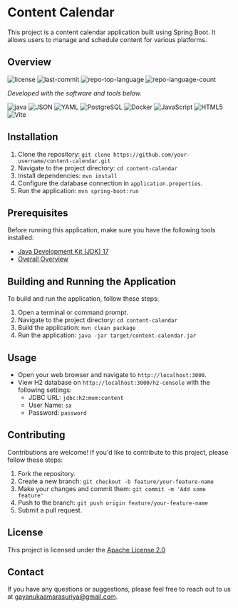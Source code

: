 # Content Calendar

This project is a content calendar application built using Spring Boot. It allows users to manage and schedule content for various platforms.

## Overview

<p>
 <img src="https://img.shields.io/github/license/Gayanukaa/Spring-Boot-Playground?style=flat&color=0080ff" alt="license">
 <img src="https://img.shields.io/github/last-commit/Gayanukaa/Spring-Boot-Playground?style=flat&logo=git&logoColor=white&color=0080ff" alt="last-commit">
 <img src="https://img.shields.io/github/languages/top/Gayanukaa/Spring-Boot-Playground?style=flat&color=0080ff" alt="repo-top-language">
 <img src="https://img.shields.io/github/languages/count/Gayanukaa/Spring-Boot-Playground?style=flat&color=0080ff" alt="repo-language-count">
<p>
<p>
  <em>Developed with the software and tools below.</em>
</p>
<p>
 <img src="https://img.shields.io/badge/java-%23ED8B00.svg?style=flat&logo=openjdk&logoColor=white" alt="java">
 <img src="https://img.shields.io/badge/JSON-000000.svg?style=flat&logo=JSON&logoColor=white" alt="JSON">
 <img src="https://img.shields.io/badge/YAML-CB171E.svg?style=flat&logo=YAML&logoColor=white" alt="YAML">
 <img src="https://img.shields.io/badge/PostgreSQL-4169E1.svg?style=flat&logo=PostgreSQL&logoColor=white" alt="PostgreSQL">
 <img src="https://img.shields.io/badge/Docker-2496ED.svg?style=flat&logo=Docker&logoColor=white" alt="Docker">
 <img src="https://img.shields.io/badge/JavaScript-F7DF1E.svg?style=flat&logo=JavaScript&logoColor=black" alt="JavaScript">
	<img src="https://img.shields.io/badge/HTML5-E34F26.svg?style=flat&logo=HTML5&logoColor=white" alt="HTML5">
	<img src="https://img.shields.io/badge/Vite-646CFF.svg?style=flat&logo=Vite&logoColor=white" alt="Vite">

</p>
</p>

<!-- ## Features
- User authentication: Users can create accounts and log in to the application.
- Content creation: Users can create and manage content items, including title, description, and publication date.
- Calendar view: Users can view their content items in a calendar format, making it easy to visualize and manage their publishing schedule.
- Notifications: Users can receive notifications for upcoming content publication dates.
- Search and filtering: Users can search for specific content items and filter them based on various criteria.
  -->

## Installation

1. Clone the repository: `git clone https://github.com/your-username/content-calendar.git`
2. Navigate to the project directory: `cd content-calendar`
3. Install dependencies: `mvn install`
4. Configure the database connection in `application.properties`.
5. Run the application: `mvn spring-boot:run`

## Prerequisites

Before running this application, make sure you have the following tools installed:

- [Java Development Kit (JDK) 17](https://www.oracle.com/java/technologies/downloads/#java17)
- [Overall Overview](https://excalidraw.com/#json=N7EM2kXOmVs-UhBz6Kqh5,BzuSO_NpkmjJhwjbEsdoHghttps://excalidraw.com/#json=N7EM2kXOmVs-UhBz6Kqh5,BzuSO_NpkmjJhwjbEsdoHg)

## Building and Running the Application

To build and run the application, follow these steps:

1. Open a terminal or command prompt.
2. Navigate to the project directory: `cd content-calendar`
3. Build the application: `mvn clean package`
4. Run the application: `java -jar target/content-calendar.jar`

## Usage

- Open your web browser and navigate to `http://localhost:3000`.
- View H2 database on `http://localhost:3000/h2-console` with the following settings:
  - JDBC URL: `jdbc:h2:mem:content`
  - User Name: `sa`
  - Password: `password`

## Contributing

Contributions are welcome! If you'd like to contribute to this project, please follow these steps:

1. Fork the repository.
2. Create a new branch: `git checkout -b feature/your-feature-name`
3. Make your changes and commit them: `git commit -m 'Add some feature'`
4. Push to the branch: `git push origin feature/your-feature-name`
5. Submit a pull request.

## License

This project is licensed under the [Apache License 2.0](https://choosealicense.com/licenses/apache-2.0/)

## Contact

If you have any questions or suggestions, please feel free to reach out to us at [gayanukaamarasuriya@gmail.com](mailto:gayanukaamarasuriya@gmail.com).


